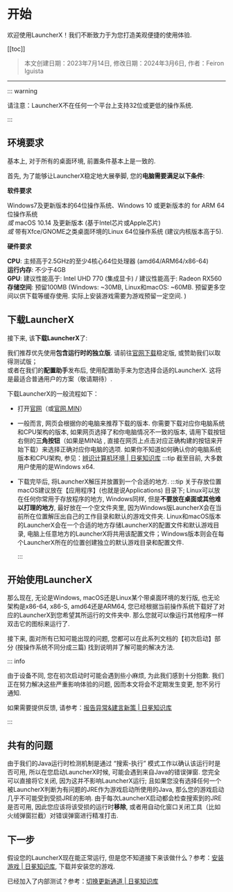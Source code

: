 # 开始

欢迎使用LauncherX！我们不断致力于为您打造美观便捷的使用体验. 

[[toc]]

>   本文创建日期：2023年7月14日, 修改日期：2024年3月6日, 作者：Feiron Iguista

-------

::: warning

请注意：LauncherX不在任何一个平台上支持32位或更低的操作系统. 

:::

## 环境要求

基本上, 对于所有的桌面环境, 前置条件基本上是一致的. 

首先, 为了能够让LauncherX稳定地大展拳脚, 您的**电脑需要满足以下条件**:

**软件要求**

Windows7及更新版本的64位操作系统、Windows 10 或更新版本的 for ARM 64位操作系统<br> *或*    macOS 10.14 及更新版本 (基于Intel芯片或Apple芯片)<br> *或*    带有Xfce/GNOME之类桌面环境的Linux 64位操作系统 (建议内核版本高于5).

**硬件要求**

**CPU**: 主频高于2.5GHz的至少4核心64位处理器 (amd64/ARM64/x86-64)<br>**运行内存**: 不少于4GB<br>        **GPU**: 建议性能高于: Intel UHD 770 (集成显卡) / 建议性能高于: Radeon RX560<br>**存储空间**: 预留100MB (Windows: ~30MB, Linux和macOS: ~60MB. 预留更多空间以供下载等缓存使用. 实际上安装游戏需要为游戏预留一定空间. )



## 下载LauncherX

接下来, 该**下载LauncherX**了:

我们推荐优先使用**包含运行时的独立版**. 请前往[官网下载](https://corona.studio/launcherx/download)稳定版, 或赞助我们以取得测试版；<br>或者在我们的**配置助手**发布后, 使用配置助手来为您选择合适的LauncherX. 这将是最适合普通用户的方案（敬请期待）. 

下载LauncherX的一般流程如下：

- 打开[官网](https://corona.studio/launcherx/download)（或[官网.MIN](https://mincorona.studio/lx)）

- 一般而言, 网页会根据你的电脑来推荐下载的版本. 你需要下载对应你电脑系统和CPU架构的版本, 如果网页选择了和你电脑情况不一致的版本, 请用下载按钮右侧的**三角按钮**（如果是MIN站 , 直接在网页上点击对应正确构建的按钮来开始下载）来选择正确对应你电脑的选项. 如果你不知道如何确认你的电脑系统版本和CPU架构, 参见：[辨识计算机环境 | 日冕知识库](/zhCN/guide/general/check-system.html)
    :::tip 截至目前, 大多数用户使用的是Windows x64. 

- 下载完毕后, 将LauncherX解压并放置到一个合适的地方. 
    :::tip 关于存放位置
    macOS建议放在【应用程序】(也就是说Applications) 目录下; Linux可以放在任何你常用于存放程序的地方, Windows同样, 但是**不要放在桌面或其他难以打理的地方**, 最好放在一个空文件夹里, 因为Windows版LauncherX会在当前所在位置解压出自己的工作目录和默认的游戏文件夹. 
    Linux和macOS版本的LauncherX会在一个合适的地方存储LauncherX的配置文件和默认游戏目录, 电脑上任意地方的LauncherX将共用该配置文件；Windows版本则会在每个LauncherX所在的位置创建独立的默认游戏目录和配置文件. 

    :::

## 开始使用LauncherX

那么现在, 无论是Windows, macOS还是Linux某个带桌面环境的发行版, 也无论架构是x86-64, x86-S, amd64还是ARM64, 您已经根据当前操作系统下载好了对应的LauncherX到您希望其所运行的文件夹中. 那么您就可以像运行其他程序一样双击它的图标来运行了. 

接下来, 面对所有已知可能出现的问题, 您都可以在此系列文档的【初次启动】部分 (按操作系统不同分成三篇) 找到说明并了解可能的解决方法. 

::: info

由于设备不同, 您在初次启动时可能会遇到些小麻烦, 为此我们感到十分抱歉. 我们正在努力解决这些严重影响体验的问题, 因而本文将会不定期发生变更, 恕不另行通知. 

如果需要提供反馈, 请参考：[报告异常&建言新策 | 日冕知识库](/zhCN/lxguide/report-issue.html)

:::

## 共有的问题

由于我们的Java运行时检测机制是通过 “搜索-执行” 模式工作以确认该运行时是否可用, 所以在您启动LauncherX时候, 可能会遇到来自Java的错误弹窗. 您完全可以直接将它关闭, 因为这并不影响LauncherX运行; 且如果您没有选择任何一个被LauncherX判断为有问题的JRE作为游戏启动所使用的Java, 那么您的游戏启动几乎不可能受到受损JRE的影响. 由于每次LauncherX启动都会检查搜索到的JRE是否可用, 因此您应该将该受损的运行时**移除**, 或者用自动化窗口关闭工具（比如 火绒弹窗拦截）对错误弹窗进行精准打击. 

## 下一步

假设您的LauncherX现在能正常运行, 但是您不知道接下来该做什么？参考：[安装游戏 | 日冕知识库](/zhCN/lxguide/features/installing-games.html), 下载并安装您的游戏. 

已经加入了内部测试？参考：[切换更新通道 | 日冕知识库](/zhCN/lxguide/others/switch-channel.html)